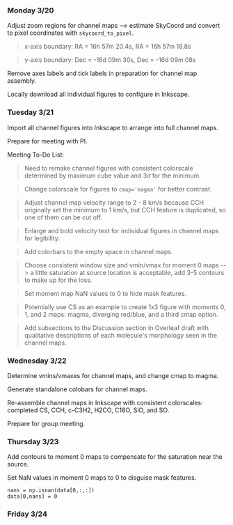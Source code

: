 ### Monday 3/20

Adjust zoom regions for channel maps --> estimate SkyCoord and convert to pixel coordinates with `skycoord_to_pixel`.

> x-axis boundary: RA = 16h 57m 20.4s, RA = 16h 57m 18.8s

> y-axis boundary: Dec = -16d 09m 30s, Dec = -16d 09m 08s

Remove axes labels and tick labels in preparation for channel map assembly. 

Locally download all individual figures to configure in Inkscape.

### Tuesday 3/21 

Import all channel figures into Inkscape to arrange into full channel maps.

Prepare for meeting with PI.

Meeting To-Do List:

> Need to remake channel figures with consistent colorscale determined by maximum cube value and $3\sigma$ for the minimum.

> Change colorscale for figures to `cmap='magma'` for better contrast. 

> Adjust channel map velocity range to 2 - 8 km/s because CCH originally set the minimum to 1 km/s, but CCH feature is duplicated, so one of them can be cut off.

> Enlarge and bold velocity text for individual figures in channel maps for legibility. 

> Add colorbars to the empty space in channel maps. 

> Choose consistent window size and vmin/vmax for moment 0 maps --> a little saturation at source location is acceptable, add 3-5 contours to make up for the loss.  

> Set moment map NaN values to 0 to hide mask features. 

> Potentially use CS as an example to create 1x3 figure with moments 0, 1, and 2 maps: magma, diverging red/blue, and a third cmap option. 

> Add subsections to the Discussion section in Overleaf draft with qualitative descriptions of each molecule's morphology seen in the channel maps. 

### Wednesday 3/22

Determine vmins/vmaxes for channel maps, and change cmap to magma.

Generate standalone colobars for channel maps.

Re-assemble channel maps in Inkscape with consistent colorscales: completed CS, CCH, c-C3H2, H2CO, C18O, SiO, and SO.

Prepare for group meeting.

### Thursday 3/23

Add contours to moment 0 maps to compensate for the saturation near the source.

Set NaN values in moment 0 maps to 0 to disguise mask features.

```
nans = np.isnan(data[0,:,:])
data[0,nans] = 0
```



### Friday 3/24

